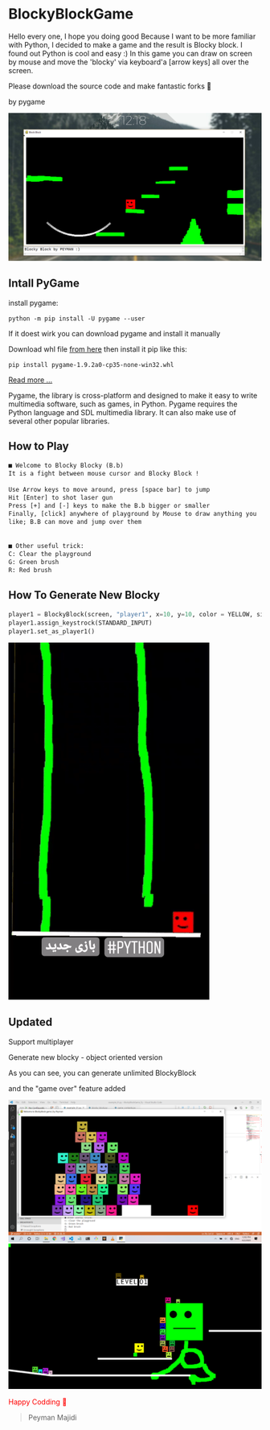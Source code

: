 # BlockyBlockGame
Hello every one, I hope you doing good
Because I want to be more familiar with Python, I decided to make a game 
and the result is Blocky block.
I found out Python is cool and easy :)
In this game you can draw on screen by mouse and move the 'blocky' via keyboard'a [arrow keys] all over the screen.

Please download the source code and make fantastic forks 🍴

by pygame

![Shot](shots/original.png)


## Intall PyGame

install pygame:
``` shell
python -m pip install -U pygame --user
```
If it doest wirk you can download pygame and install it manually

Download whl file [from here](https://www.lfd.uci.edu/~gohlke/pythonlibs/#pygame) then install it pip like this:
``` shell
pip install pygame‑1.9.2a0‑cp35‑none‑win32.whl
```


[ Read more ... ](https://kidscancode.org/blog/2015/09/pygame_install/)

Pygame, the library is cross-platform and designed to make it easy to write multimedia software, such as games, in Python. Pygame requires the Python language and SDL multimedia library. It can also make use of several other popular libraries.




## How to Play
    ■ Welcome to Blocky Blocky (B.b)
    It is a fight between mouse cursor and Blocky Block !

    Use Arrow keys to move around, press [space bar] to jump
    Hit [Enter] to shot laser gun
    Press [+] and [-] keys to make the B.b bigger or smaller
    Finally, [click] anywhere of playground by Mouse to draw anything you like; B.B can move and jump over them


    ■ Other useful trick:
    C: Clear the playground
    G: Green brush
    R: Red brush


## How To Generate New Blocky
``` python
player1 = BlockyBlock(screen, "player1", x=10, y=10, color = YELLOW, size= Character_Size.Normal)
player1.assign_keystrock(STANDARD_INPUT)
player1.set_as_player1()
```

![Gif Preview](shots/GamePreview.gif)




## Updated
Support multiplayer

Generate new blocky - object oriented version

As you can see, you can generate unlimited BlockyBlock

and the "game over" feature added

![Multi Preview](shots/multiplayer.png)
![Multi Preview](shots/level01.png)





<span style="color:red">Happy Codding 🍓</span>

> Peyman Majidi 
